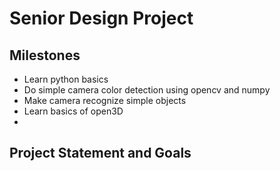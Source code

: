 # Senior Design Project

## Milestones
- Learn python basics
- Do simple camera color detection using opencv and numpy
- Make camera recognize simple objects
- Learn basics of open3D
- 

## Project Statement and Goals
